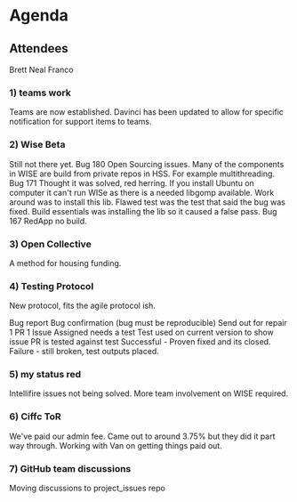 # Agenda

## Attendees

Brett
Neal
Franco

### 1) teams work

Teams are now established. Davinci has been updated to allow for specific notification for support items to teams.

### 2) Wise Beta

Still not there yet.
Bug 180 Open Sourcing issues. Many of the components in WISE are build from private repos in HSS. For example multithreading.
Bug 171 Thought it was solved, red herring. If you install Ubuntu on computer it can't run WISe as there is a needed libgomp available. Work around was to install this lib. Flawed test was the test that said the bug was fixed. Build essentials was installing the lib so it caused a false pass.
Bug 167 RedApp no build.

### 3) Open Collective

A method for housing funding.

### 4) Testing Protocol

New protocol, fits the agile protocol ish.

Bug report
Bug confirmation (bug must be reproducible)
Send out for repair
1 PR 1 Issue
Assigned needs a test
Test used on current version to show issue
PR is tested against test
Successful - Proven fixed and its closed.
Failure - still broken, test outputs placed.

### 5) my status red

Intellifire issues not being solved. More team involvement on WISE required.

### 6) Ciffc ToR

We've paid our admin fee. Came out to around 3.75% but they did it part way through. Working with Van on getting things paid out.

### 7) GitHub team discussions

Moving discussions to project_issues repo
